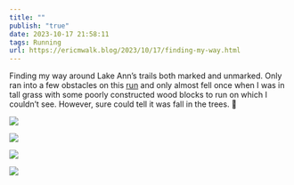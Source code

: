 ```yaml
---
title: ""
publish: "true"
date: 2023-10-17 21:58:11
tags: Running
url: https://ericmwalk.blog/2023/10/17/finding-my-way.html
---
```


Finding my way around Lake Ann’s trails both marked and unmarked. Only ran into a few obstacles on this [run](https://strava.com/activities/10055552373) and only almost fell once when I was in tall grass with some poorly constructed wood blocks to run on which I couldn’t see. However, sure could tell it was fall in the trees. 🍂

![](https://ericmwalk.blog/uploads/2023/84c8efbc-b3a6-4b7f-81ef-63a50d4a7d96.jpg)

![](https://ericmwalk.blog/uploads/2023/36f25221-6721-4151-b2ab-fcf8d56a794e.jpg)

![](https://ericmwalk.blog/uploads/2023/972120c6-0729-446e-8707-d76eb6cdc12d.jpg)

![](https://ericmwalk.blog/uploads/2023/47974da3-0129-4b8a-82b0-2e962ed608cf.jpg)